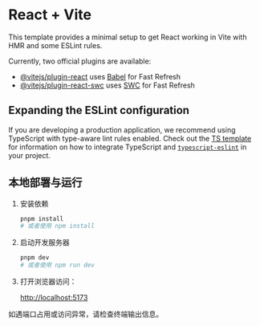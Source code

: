 # React + Vite

This template provides a minimal setup to get React working in Vite with HMR and some ESLint rules.

Currently, two official plugins are available:

- [@vitejs/plugin-react](https://github.com/vitejs/vite-plugin-react/blob/main/packages/plugin-react) uses [Babel](https://babeljs.io/) for Fast Refresh
- [@vitejs/plugin-react-swc](https://github.com/vitejs/vite-plugin-react/blob/main/packages/plugin-react-swc) uses [SWC](https://swc.rs/) for Fast Refresh

## Expanding the ESLint configuration

If you are developing a production application, we recommend using TypeScript with type-aware lint rules enabled. Check out the [TS template](https://github.com/vitejs/vite/tree/main/packages/create-vite/template-react-ts) for information on how to integrate TypeScript and [`typescript-eslint`](https://typescript-eslint.io) in your project.

## 本地部署与运行

1. 安装依赖

   ```bash
   pnpm install
   # 或者使用 npm install
   ```

2. 启动开发服务器

   ```bash
   pnpm dev
   # 或者使用 npm run dev
   ```

3. 打开浏览器访问：

   [http://localhost:5173](http://localhost:5173)

如遇端口占用或访问异常，请检查终端输出信息。
